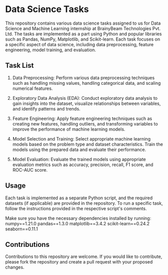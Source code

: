# Data Science Tasks

This repository contains various data science tasks assigned to us for Data Science and Machine Learning internship at BrainyBeam Technologies Pvt. Ltd. The tasks are implemented as a part  using Python and popular libraries such as Pandas, NumPy, Matplotlib, and Scikit-learn. Each task focuses on a specific aspect of data science, including data preprocessing, feature engineering, model training, and evaluation.

## Task List

1. Data Preprocessing: Perform various data preprocessing techniques such as handling missing values, handling categorical data, and scaling numerical features.

2. Exploratory Data Analysis (EDA): Conduct exploratory data analysis to gain insights into the dataset, visualize relationships between variables, and identify patterns and trends.

3. Feature Engineering: Apply feature engineering techniques such as creating new features, handling outliers, and transforming variables to improve the performance of machine learning models.

4. Model Selection and Training: Select appropriate machine learning models based on the problem type and dataset characteristics. Train the models using the prepared data and evaluate their performance.

5. Model Evaluation: Evaluate the trained models using appropriate evaluation metrics such as accuracy, precision, recall, F1 score, and ROC-AUC score.


## Usage

Each task is implemented as a separate Python script, and the required datasets (if applicable) are provided in the repository. To run a specific task, follow the instructions provided in the respective script's comments.

Make sure you have the necessary dependencies installed by running:
numpy==1.21.0
pandas==1.3.0
matplotlib==3.4.2
scikit-learn==0.24.2
seaborn==0.11.1


## Contributions

Contributions to this repository are welcome. If you would like to contribute, please fork the repository and create a pull request with your proposed changes.


